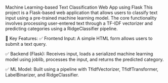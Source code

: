 Machine Learning-based Text Classification Web App using Flask
This project is a Flask-based web application that allows users to classify text input using a pre-trained machine learning model. 
The core functionality involves processing user-entered text through a TF-IDF vectorizer and predicting categories using a RidgeClassifier pipeline.

🔧 Key Features:
✅ Frontend Input: A simple HTML form allows users to submit a text query.

✅ Backend (Flask): Receives input, loads a serialized machine learning model using joblib, processes the input, and returns the predicted category.

✅ ML Model: Built using a pipeline with TfidfVectorizer, TfidfTransformer, LabelBinarizer, and RidgeClassifier.
